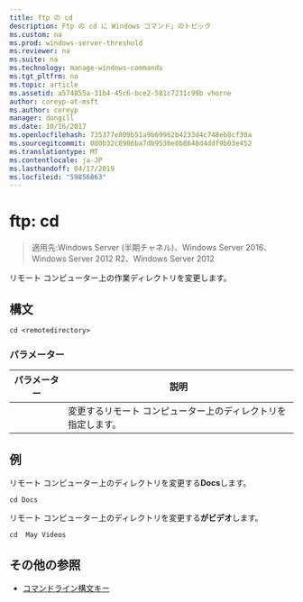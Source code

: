```yaml
---
title: ftp の cd
description: Ftp の cd に Windows コマンド」のトピック
ms.custom: na
ms.prod: windows-server-threshold
ms.reviewer: na
ms.suite: na
ms.technology: manage-windows-commands
ms.tgt_pltfrm: na
ms.topic: article
ms.assetid: a574855a-31b4-45c6-bce2-581c7231c99b vhorne
author: coreyp-at-msft
ms.author: coreyp
manager: dongill
ms.date: 10/16/2017
ms.openlocfilehash: 735377e809b51a9b69962b4233d4c748eb8cf30a
ms.sourcegitcommit: 0d0b32c8986ba7db9536e0b8648d4ddf9b03e452
ms.translationtype: MT
ms.contentlocale: ja-JP
ms.lasthandoff: 04/17/2019
ms.locfileid: "59856863"
---
```

# <a name="ftp-cd"></a>ftp: cd

>適用先:Windows Server (半期チャネル)、Windows Server 2016、Windows Server 2012 R2、Windows Server 2012

リモート コンピューター上の作業ディレクトリを変更します。   
## <a name="syntax"></a>構文  
```  
cd <remotedirectory>  
```  
### <a name="parameters"></a>パラメーター  
|パラメーター|説明|  
|-------|--------|  
|<remotedirectory>|変更するリモート コンピューター上のディレクトリを指定します。|  
## <a name="BKMK_Examples"></a>例  
リモート コンピューター上のディレクトリを変更する**Docs**します。  
```  
cd Docs  
```  
リモート コンピューター上のディレクトリを変更する**がビデオ**します。  
```  
cd  May Videos  
```  
## <a name="additional-references"></a>その他の参照  
-   [コマンドライン構文キー](command-line-syntax-key.md)  
